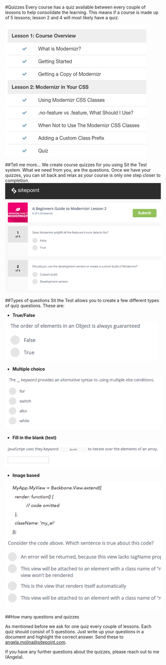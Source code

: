 #Quizzes
Every course has a quiz available between every couple of lessons to help consolidate the learning. This means if a course is made up of 5 lessons; lesson 2 and 4 will most likely have a quiz.

![Quiz within course outline](Images/Quizzes.png)

##Tell me more...
We create course quizzes for you using Sit the Test system. What we need from you, are the questions. Once we have your quizzes, you can sit back and relax as your course is only one step closer to completion.
![Quiz example](Images/Sit-the-test.png) 

##Types of questions
Sit the Test allows you to create a few different types of quiz questions. These are:

- **True/False**

![True/false](Images/true-false.png)
- **Multiple choice**

![Multiple choice](Images/multiple-choice.png)
- **Fill in the blank (text)**

![Fill in the blank](Images/fill-the-gap.png)
- **Image based**

![Image](Images/images-quiz.png)

##How many questions and quizzes

As mentioned before we ask for one quiz every couple of lessons. Each quiz should consist of 5 questions. Just write up your questions in a document and highlight the correct answer. Send these to angela.molina@sitepoint.com.

If you have any further questions about the quizzes, please reach out to me (Angela).